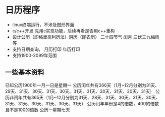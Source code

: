 # 日历程序

- linux终端运行，不涉及图形界面
- c/c++开发 先用c实现功能，后续再看是否用c++重构
- 设计公历（即格里高利历法）阴历（即农历） 二十四节气 闰月 三伏三九梅雨等
- 支持日期查询， 月历打印 年历打印
- 支持1900-2099年范围

## 一些基本资料
  已知公历1900年一月一日是星期一
  公历闰年共有366天（1月~12月分别为31天、29天、31天、30天、31天、30天、31天、31天、30天、31天、30天、31天）
  公历非闰年共有365天（1月~12月分别为31天、28天、31天、30天、31天、30天、31天、31天、30天、31天、30天、31天）
  公历闰年年份是4的倍数，400的倍数且不是100的倍数
  公历一星期七天

